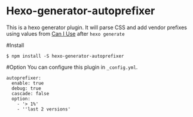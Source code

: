 Hexo-generator-autoprefixer
===========================

This is a hexo generator plugin. It will parse CSS and add vendor prefixes using values from [Can I Use](http://caniuse.com) after `hexo generate`

#Install
```
$ npm install -S hexo-generator-autoprefixer
```

#Option
You can configure this plugin in `_config.yml`.

```
autoprefixer:
  enable: true
  debug: true
  cascade: false
  option:
    - '> 1%'
    - ''last 2 versions'
```



